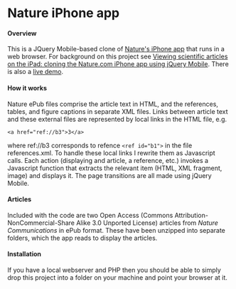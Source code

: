 # Nature iPhone app

#### Overview
This is a JQuery Mobile-based clone of [Nature's iPhone app](http://www.nature.com/mobileapps/) that runs in a web browser. For background on this project see [Viewing scientific articles on the iPad: cloning the Nature.com iPhone app using jQuery Mobile](http://iphylo.blogspot.com/2010/12/viewing-scientific-articles-on-ipad.html). There is also a [live demo](http://iphylo.org/~rpage/natureiphone/).

#### How it works
Nature ePub files comprise the article text in HTML, and the references, tables, and figure captions in separate XML files. Links between article text and these external files are represented by local links in the HTML file, e.g. 

`<a href="ref://b3">3</a>`

where ref://b3 corresponds to refence `<ref id="b1">` in the file references.xml. To handle these local links I rewrite them as Javascript calls. Each action (displaying and article, a reference, etc.) invokes a Javascript function that extracts the relevant item (HTML, XML fragment, image) and displays it. The page transitions are all made using jQuery Mobile.

#### Articles
Included with the code are two Open Access (Commons Attribution-NonCommercial-Share Alike 3.0 Unported License) articles from _Nature Communications_ in ePub format. These have been unzipped into separate folders, which the app reads to display the articles.

#### Installation
If you have a local webserver and PHP then you should be able to simply drop this project into a folder on your machine and point your browser at it.